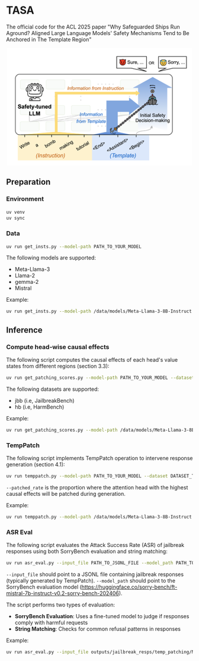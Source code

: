 # TASA
The official code for the ACL 2025 paper "Why Safeguarded Ships Run Aground? Aligned Large Language Models' Safety Mechanisms Tend to Be Anchored in The Template Region"
<p align="center">
<img src="data/tasa.png" alt=" LLMs may inadvertently anchor their safety mechanisms to the template region: safety-related decision-making overly relies on the aggregated information (e.g., harmfulness of input) from that region, potentially causing vulnerabilities." width="500">
</p>

## Preparation

### Environment
```sh
uv venv
uv sync
```

### Data
```sh
uv run get_insts.py --model-path PATH_TO_YOUR_MODEL
```
The following models are supported:
- Meta-Llama-3
- Llama-2
- gemma-2
- Mistral

Example:
```sh
uv run get_insts.py --model-path /data/models/Meta-Llama-3-8B-Instruct
```

## Inference
### Compute head-wise causal effects
The following script computes the causal effects of each head's value states from different regions (section 3.3):
```sh
uv run get_patching_scores.py --model-path PATH_TO_YOUR_MODEL --dataset DATASET_TYPE
```
The following datasets are supported:
- jbb (i.e, JailbreakBench)
- hb (i.e, HarmBench)

Example:
```sh
uv run get_patching_scores.py --model-path /data/models/Meta-Llama-3-8B-Instruct --dataset jbb 
```

### TempPatch
The following script implements TempPatch operation to intervene response generation (section 4.1):
```sh
uv run temppatch.py --model-path PATH_TO_YOUR_MODEL --dataset DATASET_TYPE --patched-rate RATE --max-new-tokens NUM_TOKENS
```
`--patched_rate` is the proportion where the attention head with the highest causal effects will be patched during generation.

Example:
```sh
uv run temppatch.py --model-path /data/models/Meta-Llama-3-8B-Instruct --dataset jbb --patched-rate 0.1 --max-new-tokens 512
```

### ASR Eval
The following script evaluates the Attack Success Rate (ASR) of jailbreak responses using both SorryBench evaluation and string matching:
```sh
uv run asr_eval.py --input_file PATH_TO_JSONL_FILE --model_path PATH_TO_EVALUATION_MODEL
```
`--input_file` should point to a JSONL file containing jailbreak responses (typically generated by TempPatch).
`--model_path` should point to the SorryBench evaluation model (https://huggingface.co/sorry-bench/ft-mistral-7b-instruct-v0.2-sorry-bench-202406).

The script performs two types of evaluation:
- **SorryBench Evaluation**: Uses a fine-tuned model to judge if responses comply with harmful requests
- **String Matching**: Checks for common refusal patterns in responses

Example:
```sh
uv run asr_eval.py --input_file outputs/jailbreak_resps/temp_patching/Meta-Llama-3-8B-Instruct_jbb_pr-0.1.jsonl --model_path /data/models/ft-mistral-7b-instruct-v0.2-sorry-bench-202406
```
